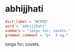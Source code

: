 # abhijjhati

``` toml
dict_label = "NCPED"
word = "abhijjhati"
summary = "longs for; covets."
grammar_comment = "pr. 3 sg."
```

longs for; covets.

